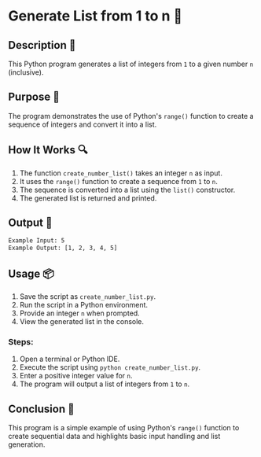 # Generate List from 1 to n 📝

## Description 📝

This Python program generates a list of integers from `1` to a given number `n` (inclusive).

## Purpose 🎯

The program demonstrates the use of Python's `range()` function to create a sequence of integers and convert it into a list.

## How It Works 🔍

1. The function `create_number_list()` takes an integer `n` as input.
2. It uses the `range()` function to create a sequence from `1` to `n`.
3. The sequence is converted into a list using the `list()` constructor.
4. The generated list is returned and printed.

## Output 📜

```bash
Example Input: 5
Example Output: [1, 2, 3, 4, 5]
```

## Usage 📦

1. Save the script as `create_number_list.py`.
2. Run the script in a Python environment.
3. Provide an integer `n` when prompted.
4. View the generated list in the console.

### Steps:

1. Open a terminal or Python IDE.
2. Execute the script using `python create_number_list.py`.
3. Enter a positive integer value for `n`.
4. The program will output a list of integers from `1` to `n`.

## Conclusion 🚀

This program is a simple example of using Python's `range()` function to create sequential data and highlights basic input handling and list generation.

